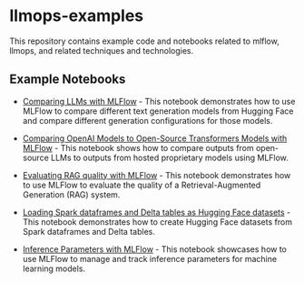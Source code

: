 # llmops-examples

This repository contains example code and notebooks related to mlflow, llmops, and related techniques and technologies.

## Example Notebooks

* [Comparing LLMs with MLFlow](compare-llms-with-mlflow.ipynb) - This notebook demonstrates how to use MLFlow to compare different text generation models from Hugging Face and compare different generation configurations for those models.

* [Comparing OpenAI Models to Open-Source Transformers Models with MLFlow](compare-openai-transformers.ipynb) - This notebook shows how to compare outputs from open-source LLMs to outputs from hosted proprietary models using MLFlow.

* [Evaluating RAG quality with MLFlow](eval-retrieval-mlflow.ipynb) - This notebook demonstrates how to use MLFlow to evaluate the quality of a Retrieval-Augmented Generation (RAG) system.

* [Loading Spark dataframes and Delta tables as Hugging Face datasets](huggingface-from-spark.ipynb) - This notebook demonstrates how to create Hugging Face datasets from Spark dataframes and Delta tables.

* [Inference Parameters with MLFlow](inference-params-mlflow.ipynb) - This notebook showcases how to use MLFlow to manage and track inference parameters for machine learning models.
